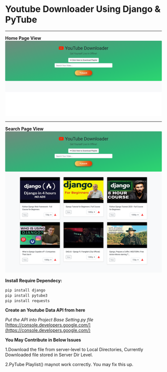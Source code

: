 # Youtube Downloader Using Django & PyTube
___
**Home Page View**
![HomePage](img2.png)
___
**Search Page View**
![SearchView](img1.png)

**Install Require Dependecy:**
```bash
pip install django
pip install pytube3
pip install requests
```

**Create an Youtube Data API from here**

*Put the API into Project Base Setting.py file* 
[https://console.developers.google.com/](https://console.developers.google.com/)

**You May Contribute in Below Issues**

1.Download the file from server-level to Local Directories, Currently Downloaded file stored in Server Dir Level.

2.PyTube Playlist() maynot work correctly. You may fix this up.
